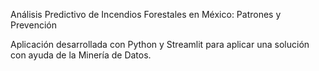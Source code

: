 Análisis Predictivo de Incendios Forestales en México: Patrones y Prevención

Aplicación desarrollada con Python y Streamlit para aplicar una solución con ayuda de la Minería de Datos.
